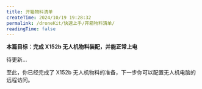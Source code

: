 ```yaml
---
title: 开箱物料清单
createTime: 2024/10/19 19:28:32
permalink: /droneKit/快速上手/开箱物料清单/
readingTime: false
---
```


<!-- TODO(Derkai): 待更新一个开箱视频 -->
**本篇目标：完成 X152b 无人机物料装配，并能正常上电**

待更新…

至此，你已经完成了 X152b 无人机物料的准备，下一步你可以配置无人机电脑的远程访问。
